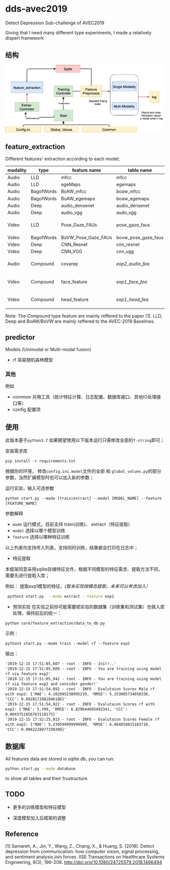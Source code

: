 # dds-avec2019
Detect Depression Sub-challenge of AVEC2019 

Giving that I need many different type experiments, I made a relatively dispert framework

## 结构
![结构图](img/structure.png)

## feature_extraction

Different features' extraction according to each model;

| modality | type | feature name | table name | Tools|
|  --- | --- | --- | --- | --- |
| Audio | LLD | mfcc | mfcc | OpenSMILE |
| Audio | LLD | egeMaps | egemaps | OpenSMILE |
| Audio | BagofWords | BoAW_mfcc | boaw_mfcc | OpenXBOW |
| Audio | BagofWords | BoAW_egemaps | boaw_egemaps| OpenXBOW |
| Audio | Deep | audio_densenet | audio_densenet | DeepSpectrum |
| Audio | Deep | audio_vgg | audo_vgg | DeepSpectrum |
| Video | LLD | Pose_Gaze_FAUs | pose_gaze_faus | *from DAIC-WOZ of baseline 2017* |
| Video | BagofWords | BoVW_Pose_Gaze_FAUs | bovw_pose_gaze_faus | OpenXBOW|
| Video | Deep | CNN_Resnet | cnn_resnet | DeepSpectrum |
| Video | Deep | CNN_VGG | cnn_vgg | DeepSpectrum |
| Audio | Compound | covarep | *exp2_audio_fea* | *from DAIC-WOZ of baseline 2017* |
| Video | Compound | face_feature | *exp1_face_fea* | *from DAIC-WOZ of baseline 2017*  |
| Video | Compound | head_feature | *exp1_head_fea* | *from DAIC-WOZ of baseline 2017* |

Note: The *Compound* type feature are mainly reffered to the paper [1]. LLD, Deep and BoAW/BoVW are mainly reffered to the AVEC-2019 Baselines.

## predictor

Models (Unimodal or Multi-modal fusion)

- rf 简易随机森林模型

### 其他
例如
- common 共用工具（统计特征计算、日志配置、数据库接口、其他IO处理接口等）
- config 配置项

## 使用
此版本基于`python3.7` 如果期望使用以下版本运行只需修改全部的`f-string`即可；


安装需求库
```
pip install -r requirements.txt
```

根据你的环境， 修改`config.ini.model`文件的全部 和 `global_values.py`的部分参数，当然扩展模型时也可以加入新的参数；

运行实验，输入可选参数
```
python start.py --mode [train|extract] --model [MODEL_NAME] --feature [FEATURE_NAME]
```
参数解释

- `mode` 运行模式，目前支持 train(训练)、 extract（特征提取）
- `model` 选择以哪个模型训练
- `feature` 选择以哪种特征训练

以上列表均支持传入列表，支持同时训练，结果都会打印在日志中；

- 特征提取

本框架同意采用sqlite存储特征文件，根据不同模型的特征需求、提取方法不同，需要先进行提取入库；

例如：
提取exp1模型的特征，*(暂未实现按模态提取，未来可以考虑加入）*
```bash
 python3 start.py  --mode extract --feature exp1 
```

- 预测实验
在实验之前你可能需要把实验的数据集（训练集和测试集）也做入库处理，保持前后的统一：
```
python core/feature_extraction/data_to_db.py
```


示例：
```
python3 start.py --mode train --model rf --feature exp2
```
输出：
```
'2019-12-15 17:51:05,607 - root - INFO - Init!..'
'2019-12-15 17:51:05,609 - root - INFO - You are training using model rf via feature exp2'
'2019-12-15 17:51:05,942 - root - INFO - You are training using model rf via feature exp2 and consider gender!'
'2019-12-15 17:51:54,892 - root - INFO - Evalutaion Scores Male rf with exp2: {'MAE': 4.102095238095239, 'RMSE': 5.153005734058336, 'CCC': 0.8928171981046186}'
'2019-12-15 17:51:54,922 - root - INFO - Evalutaion Scores rf with exp2: {'MAE': 5.709, 'RMSE': 6.829644695492341, 'CCC': 0.0043751856763118175}'
'2019-12-15 17:52:25,815 - root - INFO - Evalutaion Scores Female rf with exp2: {'MAE': 5.230599999999999, 'RMSE': 6.464858815163716, 'CCC': 0.9062228977199308}'
```


## 数据库
All features data are stored in sqlite.db, you can run:
```bash
python start.py --mode database 
```
to show all tables and their frustructure.

## TODO

- 更多的训练模型和特征模型

- 深度模型加入后框架的调整

## Reference
[1] Samareh, A., Jin, Y., Wang, Z., Chang, X., & Huang, S. (2018). Detect depression from communication: how computer vision, signal processing, and sentiment analysis join forces. IISE Transactions on Healthcare Systems Engineering, 8(3), 196–208. http://doi.org/10.1080/24725579.2018.1496494